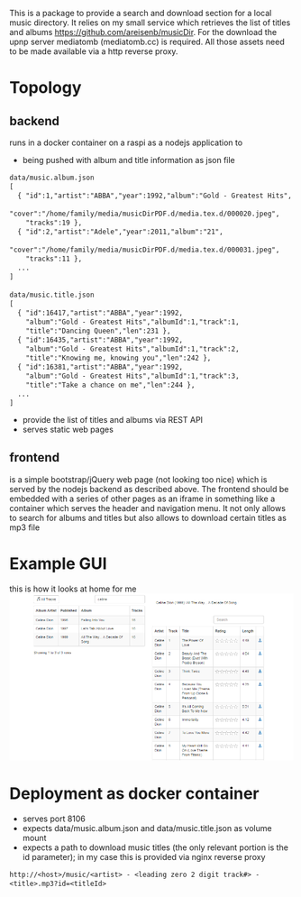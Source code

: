 This is a package to provide a search and download section for a local music directory. It relies on my small service which
retrieves the list of titles and albums https://github.com/areisenb/musicDir. For the download the upnp server mediatomb (mediatomb.cc)
is required. All those assets need to be made available via a http reverse proxy.


# Topology
## backend
runs in a docker container on a raspi as a nodejs application to
* being pushed with album and title information as json file

````
data/music.album.json
[
  { "id":1,"artist":"ABBA","year":1992,"album":"Gold - Greatest Hits",
    "cover":"/home/family/media/musicDirPDF.d/media.tex.d/000020.jpeg",
    "tracks":19 },
  { "id":2,"artist":"Adele","year":2011,"album":"21",
    "cover":"/home/family/media/musicDirPDF.d/media.tex.d/000031.jpeg",
    "tracks":11 },
  ...
]

data/music.title.json
[
  { "id":16417,"artist":"ABBA","year":1992,
    "album":"Gold - Greatest Hits","albumId":1,"track":1,
    "title":"Dancing Queen","len":231 },
  { "id":16435,"artist":"ABBA","year":1992,
    "album":"Gold - Greatest Hits","albumId":1,"track":2,
    "title":"Knowing me, knowing you","len":242 },
  { "id":16381,"artist":"ABBA","year":1992,
    "album":"Gold - Greatest Hits","albumId":1,"track":3,
    "title":"Take a chance on me","len":244 },
  ...
]
````

* provide the list of titles and albums via REST API
* serves static web pages
## frontend
is a simple bootstrap/jQuery web page (not looking too nice) which is served by the nodejs backend
as described above.
The frontend should be embedded with a series of other pages as an iframe in something like a container
which serves the header and navigation menu. It not only allows to search for albums and titles but
also allows to download certain titles as mp3 file

# Example GUI
this is how it looks at home for me
![Screenshot-web](docs/screenshot-web.png "Screenshot")

# Deployment as docker container
* serves port 8106
* expects data/music.album.json and data/music.title.json as volume mount
* expects a path to download music titles (the only relevant portion is the id parameter); 
in my case this is provided via nginx reverse proxy
````
http://<host>/music/<artist> - <leading zero 2 digit track#> - <title>.mp3?id=<titleId> 
````
